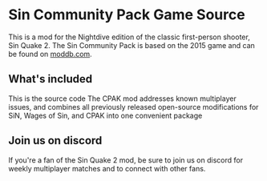 Sin Community Pack Game Source
====================

This is a mod for the Nightdive edition of the classic first-person shooter, Sin Quake 2. The Sin Community Pack is based on the 2015 game and can be found on [moddb.com](https://www.moddb.com/mods/sin-community-pack).

## What's included
This is the source code The CPAK mod addresses known multiplayer issues, and combines all previously released open-source modifications for SiN, Wages of Sin, and CPAK into one convenient package

## Join us on discord
If you're a fan of the Sin Quake 2 mod, be sure to join us on discord for weekly multiplayer matches and to connect with other fans.

